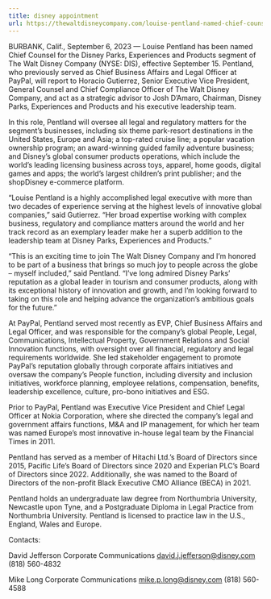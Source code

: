 ```yaml
---
title: disney appointment
url: https://thewaltdisneycompany.com/louise-pentland-named-chief-counsel-for-disney-parks-experiences-and-products/
---
```

BURBANK, Calif., September 6, 2023 — Louise Pentland has been named Chief Counsel for the Disney Parks, Experiences and Products segment of The Walt Disney Company (NYSE: DIS), effective September 15. Pentland, who previously served as Chief Business Affairs and Legal Officer at PayPal, will report to Horacio Gutierrez, Senior Executive Vice President, General Counsel and Chief Compliance Officer of The Walt Disney Company, and act as a strategic advisor to Josh D’Amaro, Chairman, Disney Parks, Experiences and Products and his executive leadership team.

In this role, Pentland will oversee all legal and regulatory matters for the segment’s businesses, including six theme park-resort destinations in the United States, Europe and Asia; a top-rated cruise line; a popular vacation ownership program; an award-winning guided family adventure business; and Disney’s global consumer products operations, which include the world’s leading licensing business across toys, apparel, home goods, digital games and apps; the world’s largest children’s print publisher; and the shopDisney e-commerce platform.

“Louise Pentland is a highly accomplished legal executive with more than two decades of experience serving at the highest levels of innovative global companies,” said Gutierrez. “Her broad expertise working with complex business, regulatory and compliance matters around the world and her track record as an exemplary leader make her a superb addition to the leadership team at Disney Parks, Experiences and Products.”

“This is an exciting time to join The Walt Disney Company and I’m honored to be part of a business that brings so much joy to people across the globe – myself included,” said Pentland. “I’ve long admired Disney Parks’ reputation as a global leader in tourism and consumer products, along with its exceptional history of innovation and growth, and I’m looking forward to taking on this role and helping advance the organization’s ambitious goals for the future.”

At PayPal, Pentland served most recently as EVP, Chief Business Affairs and Legal Officer, and was responsible for the company’s global People, Legal, Communications, Intellectual Property, Government Relations and Social Innovation functions, with oversight over all financial, regulatory and legal requirements worldwide. She led stakeholder engagement to promote PayPal’s reputation globally through corporate affairs initiatives and oversaw the company’s People function, including diversity and inclusion initiatives, workforce planning, employee relations, compensation, benefits, leadership excellence, culture, pro-bono initiatives and ESG.

Prior to PayPal, Pentland was Executive Vice President and Chief Legal Officer at Nokia Corporation, where she directed the company’s legal and government affairs functions, M&A and IP management, for which her team was named Europe’s most innovative in-house legal team by the Financial Times in 2011.

Pentland has served as a member of Hitachi Ltd.’s Board of Directors since 2015, Pacific Life’s Board of Directors since 2020 and Experian PLC’s Board of Directors since 2022. Additionally, she was named to the Board of Directors of the non-profit Black Executive CMO Alliance (BECA) in 2021.

Pentland holds an undergraduate law degree from Northumbria University, Newcastle upon Tyne, and a Postgraduate Diploma in Legal Practice from Northumbria University. Pentland is licensed to practice law in the U.S., England, Wales and Europe.

Contacts:

David Jefferson
Corporate Communications
david.j.jefferson@disney.com
(818) 560-4832

Mike Long
Corporate Communications
mike.p.long@disney.com
(818) 560-4588
